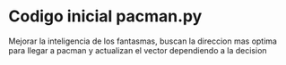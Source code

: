 # Codigo inicial pacman.py
Mejorar la inteligencia de los fantasmas, buscan la direccion mas optima para llegar a pacman y actualizan el vector dependiendo a la decision
